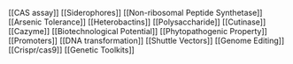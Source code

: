 [[CAS assay]]
[[Siderophores]]
[[Non-ribosomal Peptide Synthetase]]
[[Arsenic Tolerance]]
[[Heterobactins]]
[[Polysaccharide]]
[[Cutinase]]
[[Cazyme]]
[[Biotechnological Potential]]
[[Phytopathogenic Property]]
[[Promoters]]
[[DNA transformation]]
[[Shuttle Vectors]]
[[Genome Editing]]
[[Crispr/cas9]]
[[Genetic Toolkits]]
